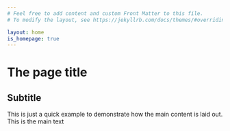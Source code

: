 ```yaml
---
# Feel free to add content and custom Front Matter to this file.
# To modify the layout, see https://jekyllrb.com/docs/themes/#overriding-theme-defaults

layout: home
is_homepage: true
---
```


# The page title

## Subtitle

This is just a quick example to demonstrate how the main content is laid out.  This is the main text
